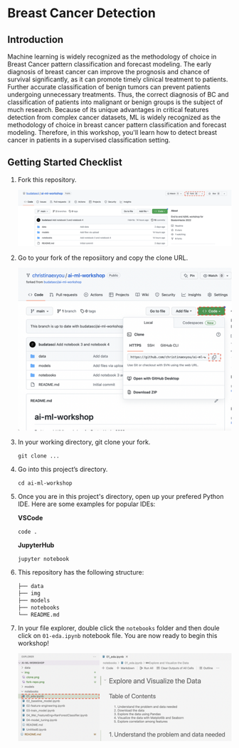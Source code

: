 # Breast Cancer Detection

## Introduction
Machine learning is widely recognized as the methodology of choice in Breast Cancer pattern classification and forecast modeling. The early diagnosis of breast cancer can improve the prognosis and chance of survival significantly, as it can promote timely clinical treatment to patients. Further accurate classification of benign tumors can prevent patients undergoing unnecessary treatments. Thus, the correct diagnosis of BC and classification of patients into malignant or benign groups is the subject of much research. Because of its unique advantages in critical features detection from complex cancer datasets, ML is widely recognized as the methodology of choice in breast cancer pattern classification and forecast modeling. Therefore, in this workshop, you'll learn how to detect breast cancer in patients in a supervised classification setting. 

## Getting Started Checklist 
1. Fork this repository.

    ![](/img/fork-repo.png)
    
    

2. Go to your fork of the reposiitory and copy the clone URL.

    ![](/img/clone.png)

3. In your working directory, git clone your fork. 

    ```
    git clone ...
    ```
4. Go into this project’s directory. 

    ```
    cd ai-ml-workshop
    ```

5. Once you are in this project's directory, open up your prefered Python IDE. Here are some examples for popular IDEs:

    **VSCode**

    ```
    code .
    ```

    **JupyterHub**

    ```
    jupyter notebook
    ```

6. This repository has the following structure: 

    ```
    ├── data                  
    ├── img   
    ├── models
    ├── notebooks
    └── README.md
    ```
    
7. In your file explorer, double click the `notebooks` folder and then doule click on `01-eda.ipynb` notebook file. You are now ready to begin this workshop! 

    ![](/img/01-eda.png)